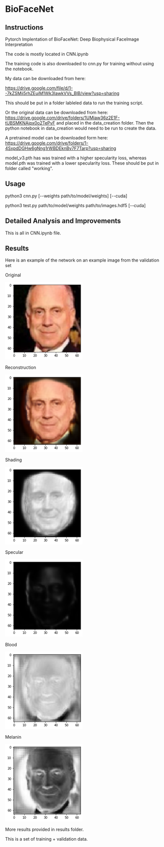 # BioFaceNet

## Instructions

Pytorch Implentation of BioFaceNet: Deep Biophysical FaceImage Interpretation

The code is mostly located in CNN.ipynb

The training code is also downloaded to cnn.py for training without using the notebook.

My data can be downloaded from here:

https://drive.google.com/file/d/1--7kZSMii5rhZEuiM1Wk3IawkVVs_BlB/view?usp=sharing

This should be put in a folder lableled data to run the training script.

Or the original data can be downloaded from here: https://drive.google.com/drive/folders/1UMiaw36z2E1F-tUBSMKNAjpx0o2TePvF
and placed in the data_creation folder. Then the python notebook in data_creation would need to be run to create the data.

A pretrained model can be downloaded form here:
https://drive.google.com/drive/folders/1-4SxpdDGHw6gNng1rWBDEknBv7F7Tarp?usp=sharing

model_v3.pth has was trained with a higher specularity loss, whereas model.pth was trained with a lower specularity loss. These should be put in folder called "working".

## Usage

python3 cnn.py [--weights path/to/model/weights] [--cuda]

python3 test.py path/to/model/weights path/to/images.hdf5 [--cuda]

## Detailed Analysis and Improvements

This is all in CNN.ipynb file.

## Results

Here is an example of the network on an example image from the validation set

Original

![original](example-imgs/original.png)

Reconstruction

![prediction](example-imgs/prediction.png)

Shading

![prediction](example-imgs/shading.png)

Specular

![prediction](example-imgs/specularities.png)

Blood

![prediction](example-imgs/blood.png)

Melanin

![prediction](example-imgs/melanin.png)

More results provided in results folder.

This is a set of training + validation data.
